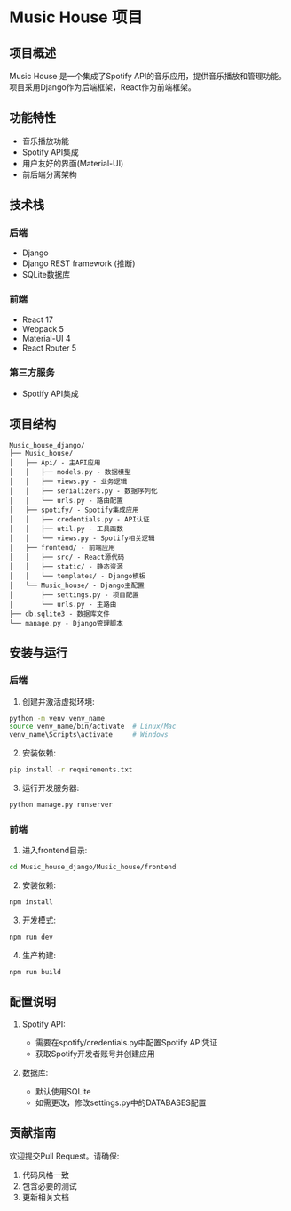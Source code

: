 # Music House 项目

## 项目概述
Music House 是一个集成了Spotify API的音乐应用，提供音乐播放和管理功能。项目采用Django作为后端框架，React作为前端框架。

## 功能特性
- 音乐播放功能
- Spotify API集成
- 用户友好的界面(Material-UI)
- 前后端分离架构

## 技术栈
### 后端
- Django
- Django REST framework (推断)
- SQLite数据库

### 前端
- React 17
- Webpack 5
- Material-UI 4
- React Router 5

### 第三方服务
- Spotify API集成

## 项目结构
```
Music_house_django/
├── Music_house/
│   ├── Api/ - 主API应用
│   │   ├── models.py - 数据模型
│   │   ├── views.py - 业务逻辑
│   │   ├── serializers.py - 数据序列化
│   │   └── urls.py - 路由配置
│   ├── spotify/ - Spotify集成应用
│   │   ├── credentials.py - API认证
│   │   ├── util.py - 工具函数
│   │   └── views.py - Spotify相关逻辑
│   ├── frontend/ - 前端应用
│   │   ├── src/ - React源代码
│   │   ├── static/ - 静态资源
│   │   └── templates/ - Django模板
│   └── Music_house/ - Django主配置
│       ├── settings.py - 项目配置
│       └── urls.py - 主路由
├── db.sqlite3 - 数据库文件
└── manage.py - Django管理脚本
```

## 安装与运行
### 后端
1. 创建并激活虚拟环境:
```bash
python -m venv venv_name
source venv_name/bin/activate  # Linux/Mac
venv_name\Scripts\activate     # Windows
```

2. 安装依赖:
```bash
pip install -r requirements.txt
```

3. 运行开发服务器:
```bash
python manage.py runserver
```

### 前端
1. 进入frontend目录:
```bash
cd Music_house_django/Music_house/frontend
```

2. 安装依赖:
```bash
npm install
```

3. 开发模式:
```bash
npm run dev
```

4. 生产构建:
```bash
npm run build
```

## 配置说明
1. Spotify API:
   - 需要在spotify/credentials.py中配置Spotify API凭证
   - 获取Spotify开发者账号并创建应用

2. 数据库:
   - 默认使用SQLite
   - 如需更改，修改settings.py中的DATABASES配置

## 贡献指南
欢迎提交Pull Request。请确保:
1. 代码风格一致
2. 包含必要的测试
3. 更新相关文档